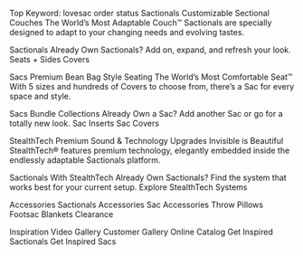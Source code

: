 Top Keyword: lovesac order status
Sactionals
Customizable Sectional Couches
The World’s Most Adaptable Couch™
Sactionals are specially designed to adapt to your changing needs and evolving tastes.

Sactionals
Already Own Sactionals?
Add on, expand, and refresh your look.
Seats + Sides
Covers

Sacs
Premium Bean Bag Style Seating
The World’s Most Comfortable Seat™
With 5 sizes and hundreds of Covers to choose from, there’s a Sac for every space and style.

Sacs
Bundle Collections
Already Own a Sac?
Add another Sac or go for a totally new look.
Sac Inserts
Sac Covers

StealthTech
Premium Sound & Technology Upgrades
Invisible is Beautiful
StealthTech® features premium technology, elegantly embedded inside the endlessly adaptable Sactionals platform.

Sactionals With StealthTech
Already Own Sactionals?
Find the system that works best for your current setup.
Explore StealthTech Systems

Accessories
Sactionals Accessories
Sac Accessories
Throw Pillows
Footsac Blankets
Clearance

Inspiration
Video Gallery
Customer Gallery
Online Catalog
Get Inspired Sactionals
Get Inspired Sacs